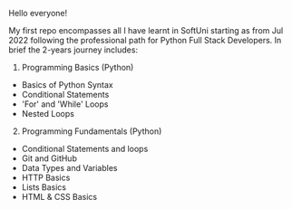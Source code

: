 Hello everyone!

My first repo encompasses all I have learnt in SoftUni starting as from Jul 2022 following the professional path for Python Full Stack Developers. In brief the 2-years journey includes:

1. Programming Basics (Python)
  - Basics of Python Syntax
  - Conditional Statements
  - 'For' and 'While' Loops
  - Nested Loops
  
 2. Programming Fundamentals (Python)
  - Conditional Statements and loops
  - Git and GitHub
  - Data Types and Variables
  - HTTP Basics
  - Lists Basics
  - HTML & CSS Basics
  
    
